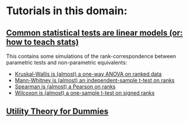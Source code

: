 
# Tutorials in this domain:

## [Common statistical tests are linear models (or: how to teach stats)](https://lindeloev.github.io/tests-as-linear/)

This contains some simulations of the rank-correspondence between parametric tests and non-parametric equivalents:

 * [Kruskal-Wallis is (almost) a one-way ANOVA on ranked data](https://lindeloev.github.io/tests-as-linear/simulations/simulate_kruskall.html)
 * [Mann-Whitney is (almost) an independent-sample t-test on ranks](https://lindeloev.github.io/tests-as-linear/simulations/simulate_mannwhitney.html)
 * [Spearman is (almost) a Pearson on ranks](https://lindeloev.github.io/tests-as-linear/simulations/simulate_spearman.htmll)
 * [Wilcoxon is (almost) a one-sample t-test on signed ranks](https://lindeloev.github.io/tests-as-linear/simulations/simulate_wilcoxon.html)


## [Utility Theory for Dummies](https://lindeloev.github.io/utility-theory/)
